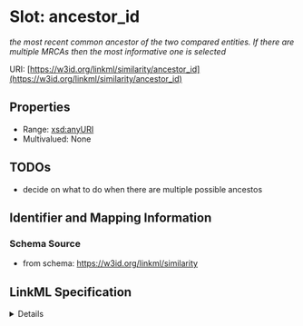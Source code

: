 # Slot: ancestor_id
_the most recent common ancestor of the two compared entities. If there are multiple MRCAs then the most informative one is selected_


URI: [https://w3id.org/linkml/similarity/ancestor_id](https://w3id.org/linkml/similarity/ancestor_id)



<!-- no inheritance hierarchy -->




## Properties

* Range: [xsd:anyURI](http://www.w3.org/2001/XMLSchema#anyURI)
* Multivalued: None







## TODOs

* decide on what to do when there are multiple possible ancestos

## Identifier and Mapping Information







### Schema Source


* from schema: https://w3id.org/linkml/similarity




## LinkML Specification

<details>
```yaml
name: ancestor_id
description: the most recent common ancestor of the two compared entities. If there
  are multiple MRCAs then the most informative one is selected
todos:
- decide on what to do when there are multiple possible ancestos
from_schema: https://w3id.org/linkml/similarity
rank: 1000
alias: ancestor_id
domain_of:
- TermPairwiseSimilarity
range: uriorcurie

```
</details>